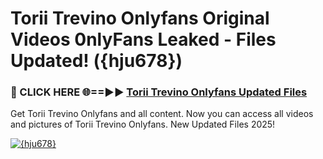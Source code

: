 # Torii Trevino Onlyfans Original Videos 0nlyFans Leaked - Files Updated! ({hju678})

<h3>🔴 CLICK HERE 🌐==►► <a href="https://tinyurl.com/ms9xzufz" rel="nofollow">Torii Trevino Onlyfans Updated Files</a></h3>

Get Torii Trevino Onlyfans and all content. Now you can access all videos and pictures of Torii Trevino Onlyfans. New Updated Files 2025!

[![{hju678}](https://i.imgur.com/PQ7UWWw.gif)](https://tinyurl.com/ms9xzufz)